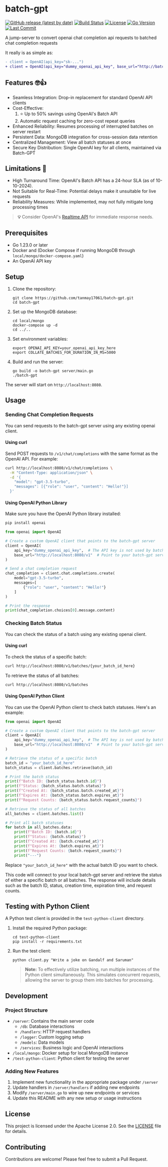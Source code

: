 # batch-gpt

[![GitHub release (latest by date)](https://img.shields.io/github/v/release/tanmay17061/batch-gpt)](https://github.com/tanmay17061/batch-gpt/releases)
[![Build Status](https://img.shields.io/github/actions/workflow/status/tanmay17061/batch-gpt/release.yml)](https://github.com/tanmay17061/batch-gpt/actions)
[![License](https://img.shields.io/github/license/tanmay17061/batch-gpt)](https://github.com/tanmay17061/batch-gpt/blob/main/LICENSE)
[![Go Version](https://img.shields.io/github/go-mod/go-version/tanmay17061/batch-gpt)](https://github.com/tanmay17061/batch-gpt/blob/main/go.mod)
[![Last Commit](https://img.shields.io/github/last-commit/tanmay17061/batch-gpt)](https://github.com/tanmay17061/batch-gpt/commits/main)

A jump-server to convert openai chat completion api requests to batched chat completion requests

It really is as simple as:
```diff
- client = OpenAI(api_key="sk-...")
+ client = OpenAI(api_key="dummy_openai_api_key", base_url="http://batch-gpt")
```

## Features 🤓👍

- Seamless Integration: Drop-in replacement for standard OpenAI API clients
- Cost-Effective:
  1. ⭐ Up to 50% savings using OpenAI's Batch API
  2. Automatic request caching for zero-cost repeat queries
- Enhanced Reliability: Resumes processing of interrupted batches on server restart
- Persistent Data: MongoDB integration for cross-session data retention
- Centralized Management: View all batch statuses at once
- Secure Key Distribution: Single OpenAI key for all clients, maintained via Batch-GPT


## Limitations 🤔

- High Turnaround Time: OpenAI's Batch API has a 24-hour SLA (as of 10-10-2024).
- Not Suitable for Real-Time: Potential delays make it unsuitable for live requests
- Reliability Measures: While implemented, may not fully mitigate long processing times

> **💡** Consider OpenAI's [Realtime API](https://platform.openai.com/docs/guides/realtime) for immediate response needs.

## Prerequisites

- Go 1.23.0 or later
- Docker and (Docker Compose if running MongoDB through `local/mongo/docker-compose.yaml`)
- An OpenAI API key

## Setup

1. Clone the repository:
   ```
   git clone https://github.com/tanmay17061/batch-gpt.git
   cd batch-gpt
   ```

2. Set up the MongoDB database:
   ```
   cd local/mongo
   docker-compose up -d
   cd ../..
   ```

3. Set environment variables:
   ```
   export OPENAI_API_KEY=your_openai_api_key_here
   export COLLATE_BATCHES_FOR_DURATION_IN_MS=5000
   ```

4. Build and run the server:
   ```
   go build -o batch-gpt server/main.go
   ./batch-gpt
   ```

The server will start on `http://localhost:8080`.

## Usage

### Sending Chat Completion Requests

You can send requests to the batch-gpt server using any existing openai client.

#### Using curl
Send POST requests to `/v1/chat/completions` with the same format as the OpenAI API. For example:

```bash
curl http://localhost:8080/v1/chat/completions \
  -H "Content-Type: application/json" \
  -d '{
    "model": "gpt-3.5-turbo",
    "messages": [{"role": "user", "content": "Hello!"}]
  }'
```

#### Using OpenAI Python Library

Make sure you have the OpenAI Python library installed:

```bash
pip install openai
```

```python
from openai import OpenAI

# Create a custom OpenAI client that points to the batch-gpt server
client = OpenAI(
    api_key="dummy_openai_api_key",  # The API key is not used by batch-gpt, but is required by the client
    base_url="http://localhost:8080/v1"  # Point to your batch-gpt server
)

# Send a chat completion request
chat_completion = client.chat.completions.create(
    model="gpt-3.5-turbo",
    messages=[
        {"role": "user", "content": "Hello!"}
    ]
)

# Print the response
print(chat_completion.choices[0].message.content)
```

### Checking Batch Status

You can check the status of a batch using any existing openai client.

#### Using curl

To check the status of a specific batch:

```bash
curl http://localhost:8080/v1/batches/{your_batch_id_here}
```

To retrieve the status of all batches:

```bash
curl http://localhost:8080/v1/batches
```

#### Using OpenAI Python Client

You can use the OpenAI Python client to check batch statuses. Here's an example:

```python
from openai import OpenAI

# Create a custom OpenAI client that points to the batch-gpt server
client = OpenAI(
    api_key="dummy_openai_api_key",  # The API key is not used by batch-gpt, but is required by the client
    base_url="http://localhost:8080/v1"  # Point to your batch-gpt server
)

# Retrieve the status of a specific batch
batch_id = "your_batch_id_here"
batch_status = client.batches.retrieve(batch_id)

# Print the batch status
print(f"Batch ID: {batch_status.batch.id}")
print(f"Status: {batch_status.batch.status}")
print(f"Created At: {batch_status.batch.created_at}")
print(f"Expires At: {batch_status.batch.expires_at}")
print(f"Request Counts: {batch_status.batch.request_counts}")

# Retrieve the status of all batches
all_batches = client.batches.list()

# Print all batch statuses
for batch in all_batches.data:
    print(f"Batch ID: {batch.id}")
    print(f"Status: {batch.status}")
    print(f"Created At: {batch.created_at}")
    print(f"Expires At: {batch.expires_at}")
    print(f"Request Counts: {batch.request_counts}")
    print("---")
```
Replace `"your_batch_id_here"` with the actual batch ID you want to check.

This code will connect to your local batch-gpt server and retrieve the status of either a specific batch or all batches. The response will include details such as the batch ID, status, creation time, expiration time, and request counts.

## Testing with Python Client

A Python test client is provided in the `test-python-client` directory.

1. Install the required Python package:
   ```
   cd test-python-client
   pip install -r requirements.txt
   ```

2. Run the test client:
   ```
   python client.py "Write a joke on Gandalf and Saruman"
   ```
   > **Note:** To effectively utilize batching, run multiple instances of the Python client simultaneously. This simulates concurrent requests, allowing the server to group them into batches for processing.

## Development

### Project Structure

- `/server`: Contains the main server code
  - `/db`: Database interactions
  - `/handlers`: HTTP request handlers
  - `/logger`: Custom logging setup
  - `/models`: Data models
  - `/services`: Business logic and OpenAI interactions
- `/local/mongo`: Docker setup for local MongoDB instance
- `/test-python-client`: Python client for testing the server

### Adding New Features

1. Implement new functionality in the appropriate package under `/server`
2. Update handlers in `/server/handlers` if adding new endpoints
3. Modify `/server/main.go` to wire up new endpoints or services
4. Update this README with any new setup or usage instructions

## License

This project is licensed under the Apache License 2.0. See the [LICENSE](LICENSE) file for details.

## Contributing

Contributions are welcome! Please feel free to submit a Pull Request.
